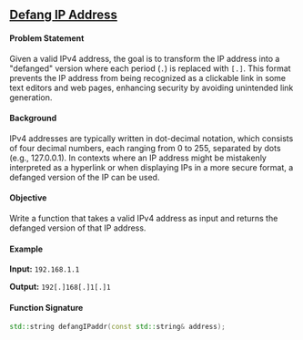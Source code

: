 ## [Defang IP Address](https://github.com/sjlouji/Mastering-Cpp-DSA-/blob/master/strings/defangIpAddress.cpp)

#### Problem Statement
Given a valid IPv4 address, the goal is to transform the IP address into a "defanged" version where each period (`.`) is replaced with `[.]`. This format prevents the IP address from being recognized as a clickable link in some text editors and web pages, enhancing security by avoiding unintended link generation.

#### Background
IPv4 addresses are typically written in dot-decimal notation, which consists of four decimal numbers, each ranging from 0 to 255, separated by dots (e.g., 127.0.0.1). In contexts where an IP address might be mistakenly interpreted as a hyperlink or when displaying IPs in a more secure format, a defanged version of the IP can be used.

#### Objective
Write a function that takes a valid IPv4 address as input and returns the defanged version of that IP address.

#### Example
**Input:** `192.168.1.1`

**Output:** `192[.]168[.]1[.]1`

#### Function Signature
```cpp
std::string defangIPaddr(const std::string& address);

